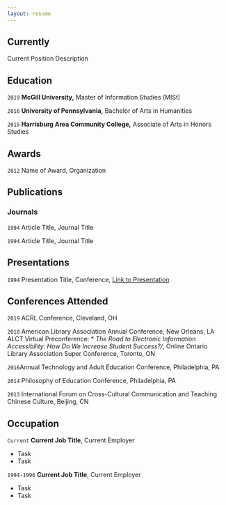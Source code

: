 ```yaml
---
layout: resume
---
```

## Currently

Current Position Description

## Education

`2019`
__McGill University,__
Master of Information Studies (MISt)

`2016`
__University of Pennsylvania,__
Bachelor of Arts in Humanities

`2015`
__Harrisburg Area Community College,__
Associate of Arts in Honors Studies

## Awards

`2012`
Name of Award, Organization 

## Publications

<!-- A list is also available [online](https://scholar.google.co.uk/citations?user=LTOTl0YAAAAJ) -->

### Journals

`1994`
Article Title, Journal Title

`1994`
Article Title, Journal Title

## Presentations

`1994`
Presentation Title, Conference, <a href="https://MyWebsite.tld/presentation1">Link to Presentation</a>

## Conferences Attended

`2019`
ACRL Conference, Cleveland, OH

`2018`
American Library Association Annual Conference, New Orleans, LA
ALCT Virtual Preconference: * *The Road to Electronic Information Accessibility: How Do We Increase Student Success?/*, Online
Ontario Library Association Super Conference, Toronto, ON

`2016`Annual Technology and Adult Education Conference, Philadelphia, PA

`2014` Philosophy of Education Conference, Philadelphia, PA

`2013` International Forum on Cross-Cultural Communication and Teaching Chinese Culture, Beijing, CN


## Occupation

`Current`
__Current Job Title__, Current Employer 

- Task
- Task

`1994-1996`
__Current Job Title__, Current Employer 

- Task
- Task



<!-- ### Footer

Last updated: May 2013 -->


